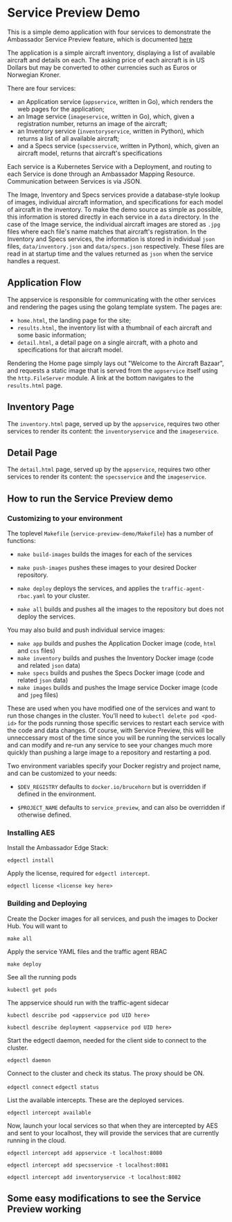 # Service Preview Demo

This is a simple demo application with four services to demonstrate the Ambassador
Service Preview feature, which is documented [here](https://www.getambassador.io/docs/latest/topics/using/edgectl/)

The application is a simple aircraft inventory, displaying
a list of available aircraft and details on each.  The asking price of each aircraft is
in US Dollars but may be converted to other currencies such as Euros or Norwegian Kroner.

There are four services:
- an Application service (`appservice`, written in Go), which renders the web pages for the application;
- an Image service (`imageservice`, written in Go), which, given a registration number, returns an image of the aircraft;
- an Inventory service (`inventoryservice`, written in Python), which returns a list of all available aircraft;
- and a Specs service (`specsservice`, written in Python), which, given an aircraft model, returns that aircraft's specifications

Each service is a Kubernetes Service with a Deployment, and routing to each Service is
done through an Ambassador Mapping Resource.  Communication between Services is via JSON.

The Image, Inventory and Specs services provide a database-style lookup of images, individual aircraft information,
and specifications for each model of aircraft in the inventory.  To make the demo source as simple as possible,
this information is stored directly in each service in a `data` directory.  In the case of the Image service, the
individual aircraft images are stored as `.jpg` files where each file's name matches that aircraft's registration.
In the Inventory and Specs services, the information is stored in individual `json` files, `data/inventory.json` and
`data/specs.json` respectively. These files are read in at startup time and the values returned as `json` when the service
handles a request.

## Application Flow

The appservice is responsible for communicating with the other services and rendering the pages using the golang
template system.  The pages are:

- `home.html`, the landing page for the site;
- `results.html`, the inventory list with a thumbnail of each aircraft and some basic information;
- `detail.html`, a detail page on a single aircraft, with a photo and specifications for that aircraft model.

Rendering the Home page simply lays out "Welcome to the Aircraft Bazaar", and requests a static image that is
served from the `appservice` itself using the `http.FileServer` module.  A link at the bottom navigates to the
`results.html` page.

## Inventory Page

The `inventory.html` page, served up by the `appservice`, requires two other services to render its content: the
`inventoryservice` and the `imageservice`.

## Detail Page

The `detail.html` page, served up by the `appservice`, requires two other services to render its content: the
`specsservice` and the `imageservice`.

## How to run the Service Preview demo

### Customizing to your environment

The toplevel `Makefile` (`service-preview-demo/Makefile`) has a number of functions:

- `make build-images` builds the images for each of the services

- `make push-images` pushes these images to your desired Docker repository.

- `make deploy` deploys the services, and applies the `traffic-agent-rbac.yaml` to your cluster.

- `make all` builds and pushes all the images to the repository but does not deploy the services.

You may also build and push individual service images:
- `make app` builds and pushes the Application Docker image (code, `html` and `css` files)
- `make inventory` builds and pushes the Inventory Docker image (code and related `json` data)
- `make specs` builds and pushes the Specs Docker image (code and related `json` data)
- `make images` builds and pushes the Image service Docker image (code and `jpeg` files)

These are used when you have modified one of the services and want to run those changes in the cluster.
You'll need to `kubectl delete pod <pod-id>` for the pods running those specific services to restart each service
with the code and data changes.  Of course, with Service Preview, this will be unneccessary most of the time since
you will be running the services locally and can modify and re-run any service to see your changes much more
quickly than pushing a large image to a repository and restarting a pod.

Two environment variables specify your Docker registry and project name, and can be customized to your needs:

- `$DEV_REGISTRY` defaults to `docker.io/brucehorn` but is overridden if defined in the environment.

- `$PROJECT_NAME` defaults to `service_preview`, and can also be overridden if otherwise defined.

### Installing AES

Install the Ambassador Edge Stack:

`edgectl install`

Apply the license, required for `edgectl intercept`.

`edgectl license <license key here>`

### Building and Deploying

Create the Docker images for all services, and push the images to Docker Hub.  You will want to 

`make all`

Apply the service YAML files and the traffic agent RBAC

`make deploy`

See all the running pods

`kubectl get pods`

The appservice should run with the traffic-agent sidecar

`kubectl describe pod <appservice pod UID here>`

`kubectl describe deployment <appservice pod UID here>`

Start the edgectl daemon, needed for the client side to connect to the cluster.

`edgectl daemon`

Connect to the cluster and check its status.  The proxy should be ON.

`edgectl connect`
`edgectl status`

List the available intercepts.  These are the deployed services.

`edgectl intercept available`

Now, launch your local services so that when they are intercepted by AES and sent to your localhost, they
will provide the services that are currently running in the cloud.

`edgectl intercept add appservice -t localhost:8080`

`edgectl intercept add specsservice -t localhost:8081`

`edgectl intercept add inventoryservice -t localhost:8082`

## Some easy modifications to see the Service Preview working

